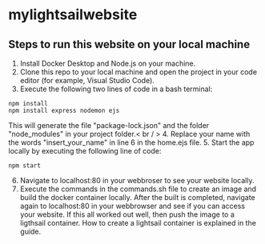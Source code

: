 # mylightsailwebsite

## Steps to run this website on your local machine
1. Install Docker Desktop and Node.js on your machine.
2. Clone this repo to your local machine and open the project in your code editor (for example, Visual Studio Code).
3. Execute the following two lines of code in a bash terminal:
```
npm install
npm install express nodemon ejs
```
This will generate the file "package-lock.json" and the folder "node_modules" in your project folder.< br / > 
4. Replace your name with the words "insert_your_name" in line 6 in the home.ejs file.
5. Start the app locally by executing the following line of code:

```
npm start
```
6. Navigate to localhost:80 in your webbroser to see your website locally.
7. Execute the commands in the commands.sh file to create an image and build the docker container locally. After the built is completed, navigate again to localhost:80 in your webbrowser and see if you can access your website. If this all worked out well, then push the image to a ligthsail container. How to create a lightsail container is explained in the guide. 